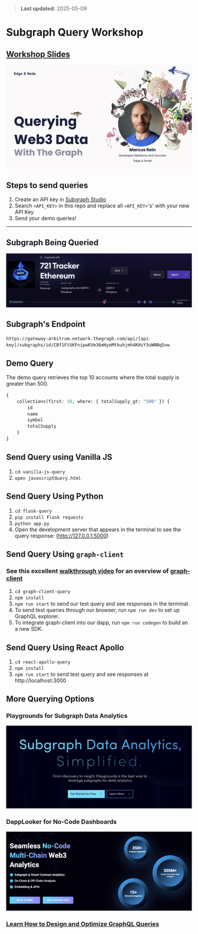 > **Last updated:** 2025-05-09

# Subgraph Query Workshop

## [Workshop Slides](https://docs.google.com/presentation/d/1U64NOtOCXJEi9J3jmM0DhpuozgZg-eXoGE8KCZ2cczQ/edit?usp=sharing)

[![slide1](./Slide1.png)](https://docs.google.com/presentation/d/1U64NOtOCXJEi9J3jmM0DhpuozgZg-eXoGE8KCZ2cczQ/edit?usp=sharing)

## Steps to send queries

1. Create an API key in [Subgraph Studio](https://www.thegraph.com/studio)
2. Search `<API_KEY>` in this repo and replace all `<API_KEY>`'s' with your new API Key
3. Send your demo queries!

---

## Subgraph Being Queried

[![tracker](./Tracker.png)](https://thegraph.com/explorer/subgraphs/CBf1FtUKFnipwKVm36mHyeMtkuhjmh4KHzY3uWNNq5ow?view=Overview&chain=arbitrum-one)

## Subgraph's Endpoint

`https://gateway-arbitrum.network.thegraph.com/api/[api-key]/subgraphs/id/CBf1FtUKFnipwKVm36mHyeMtkuhjmh4KHzY3uWNNq5ow`

## Demo Query

The demo query retrieves the top 10 accounts where the total supply is greater than 500.

```graphql
{
	collections(first: 10, where: { totalSupply_gt: "500" }) {
		id
		name
		symbol
		totalSupply
	}
}
```

## Send Query using Vanilla JS

1. `cd vanilla-js-query`
2. `open javascriptQuery.html`

## Send Query Using Python

1. `cd flask-query`
2. `pip install Flask requests`
3. `python app.py`
4. Open the development server that appears in the terminal to see the query response: (http://127.0.0.1:5000)

## Send Query Using `graph-client`

### See this excellent [walkthrough video](https://www.youtube.com/watch?v=ZsRAmyUtvwg) for an overview of [graph-client](https://github.com/graphprotocol/graph-client)

1. `cd graph-client-query`
2. `npm install`
3. `npm run start` to send our test query and see responses in the terminal.
4. To send test queries through our browser, run `npm run dev` to set up GraphQL explorer.
5. To integrate graph-client into our dapp, run `npm run codegen` to build an a new SDK.

## Send Query Using React Apollo

1. `cd react-apollo-query`
2. `npm install`
3. `npm run start` to send test query and see responses at http://localhost:3000

## More Querying Options

### Playgrounds for Subgraph Data Analytics

[![playgrounds](./Playgrounds.png)](https://playgrounds.network/)

### DappLooker for No-Code Dashboards

[![dapplooker](./DappLooker.png)](https://dapplooker.com/home)

### [Learn How to Design and Optimize GraphQL Queries](https://thegraph.com/docs/en/querying/querying-best-practices/)

